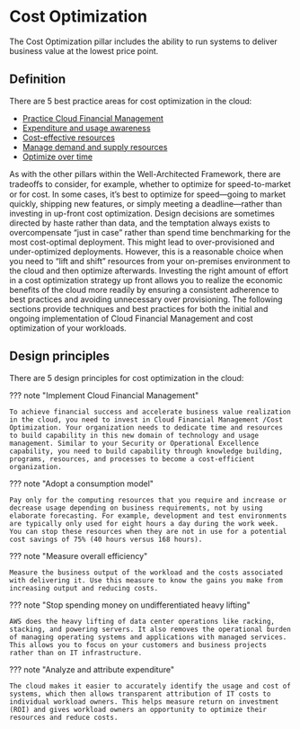 # Cost Optimization
The Cost Optimization pillar includes the ability to run systems to deliver business value at the lowest price point.

## **Definition**
There are 5 best practice areas for cost optimization in the cloud:

- [Practice Cloud Financial Management](best-practices/cloud-financial-mgmt.md)
- [Expenditure and usage awareness](best-practices/exp-and-usg-awareness.md)
- [Cost-effective resources](best-practices/cost-effective-resources.md)
- [Manage demand and supply resources](best-practices/mgn-sup-dem-resources.md)
- [Optimize over time](best-practices/optimize-over-time.md)

As with the other pillars within the Well-Architected Framework, there are tradeoﬀs to consider, for example, whether to optimize for speed-to-market or for cost. In some cases, it’s best to optimize for speed—going to market quickly, shipping new features, or simply meeting a deadline—rather than investing in up-front cost optimization. Design decisions are sometimes directed by haste rather than data, and the temptation always exists to overcompensate “just in case” rather than spend time benchmarking for the most cost-optimal deployment. This might lead to over-provisioned and under-optimized deployments. However, this is a reasonable choice when you need to “lift and shift” resources from your on-premises environment to the cloud and then optimize afterwards. Investing the right amount of effort in a cost optimization strategy up front allows you to realize the economic benefits of the cloud more readily by ensuring a consistent adherence to best practices and avoiding unnecessary over provisioning. The following sections provide techniques and best practices for both the initial and ongoing implementation of Cloud Financial Management and cost optimization of your workloads.

## **Design principles**
There are 5 design principles for cost optimization in the cloud:

??? note "Implement Cloud Financial Management"
    
    To achieve financial success and accelerate business value realization in the cloud, you need to invest in Cloud Financial Management /Cost Optimization. Your organization needs to dedicate time and resources to build capability in this new domain of technology and usage management. Similar to your Security or Operational Excellence capability, you need to build capability through knowledge building, programs, resources, and processes to become a cost-efficient organization.

??? note "Adopt a consumption model"
    
    Pay only for the computing resources that you require and increase or decrease usage depending on business requirements, not by using elaborate forecasting. For example, development and test environments are typically only used for eight hours a day during the work week. You can stop these resources when they are not in use for a potential cost savings of 75% (40 hours versus 168 hours).

??? note "Measure overall efficiency"
    
    Measure the business output of the workload and the costs associated with delivering it. Use this measure to know the gains you make from increasing output and reducing costs.

??? note "Stop spending money on undifferentiated heavy lifting"
    
    AWS does the heavy lifting of data center operations like racking, stacking, and powering servers. It also removes the operational burden of managing operating systems and applications with managed services. This allows you to focus on your customers and business projects rather than on IT infrastructure.

??? note "Analyze and attribute expenditure"
    
    The cloud makes it easier to accurately identify the usage and cost of systems, which then allows transparent attribution of IT costs to individual workload owners. This helps measure return on investment (ROI) and gives workload owners an opportunity to optimize their resources and reduce costs.
